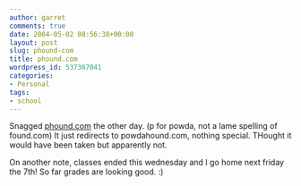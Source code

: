 ```yaml
---
author: garret
comments: true
date: 2004-05-02 08:56:38+00:00
layout: post
slug: phound-com
title: phound.com
wordpress_id: 537367041
categories:
- Personal
tags:
- school
---
```


Snagged [phound.com](http://phound.com) the other day. (p for powda, not a lame spelling of found.com) It just redirects to powdahound.com, nothing special. THought it would have been taken but apparently not.

On another note, classes ended this wednesday and I go home next friday the 7th! So far grades are looking good. :)
